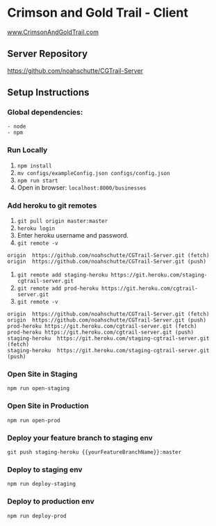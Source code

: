 # Crimson and Gold Trail - Client
www.CrimsonAndGoldTrail.com

## Server Repository
https://github.com/noahschutte/CGTrail-Server

## Setup Instructions
### Global dependencies:
    - node
    - npm

### Run Locally
1. `npm install`
1. `mv configs/exampleConfig.json configs/config.json`
1. `npm run start`
1. Open in browser: `localhost:8000/businesses`

### Add heroku to git remotes
1. `git pull origin master:master`
1. `heroku login`
1. Enter heroku username and password.
1. `git remote -v`
```
origin	https://github.com/noahschutte/CGTrail-Server.git (fetch)
origin	https://github.com/noahschutte/CGTrail-Server.git (push)
```
1. `git remote add staging-heroku https://git.heroku.com/staging-cgtrail-server.git`
1. `git remote add prod-heroku https://git.heroku.com/cgtrail-server.git`
1. `git remote -v`
```
origin	https://github.com/noahschutte/CGTrail-Server.git (fetch)
origin	https://github.com/noahschutte/CGTrail-Server.git (push)
prod-heroku	https://git.heroku.com/cgtrail-server.git (fetch)
prod-heroku	https://git.heroku.com/cgtrail-server.git (push)
staging-heroku	https://git.heroku.com/staging-cgtrail-server.git (fetch)
staging-heroku	https://git.heroku.com/staging-cgtrail-server.git (push)
```

### Open Site in Staging
`npm run open-staging`

### Open Site in Production
`npm run open-prod`

### Deploy your feature branch to staging env
`git push staging-heroku {{yourFeatureBranchName}}:master`

### Deploy to staging env
`npm run deploy-staging`

### Deploy to production env
`npm run deploy-prod`
